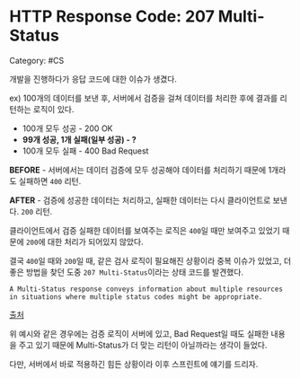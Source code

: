 # HTTP Response Code: 207 Multi-Status

Category: #CS

개발을 진행하다가 응답 코드에 대한 이슈가 생겼다.

ex) 100개의 데이터를 보낸 후, 서버에서 검증을 걸쳐 데이터를 처리한 후에 결과를 리턴하는 로직이 있다.

- 100개 모두 성공 - 200 OK
- **99개 성공, 1개 실패(일부 성공) - ?**
- 100개 모두 실패 - 400 Bad Request

**BEFORE** - 서버에서는 데이터 검증에 모두 성공해야 데이터를 처리하기 때문에 1개라도 실패하면 `400` 리턴.

**AFTER** - 검증에 성공한 데이터는 처리하고, 실패한 데이터는 다시 클라이언트로 보낸다. `200` 리턴.

클라이언트에서 검증 실패한 데이터를 보여주는 로직은 `400`일 때만 보여주고 있었기 때문에 `200`에 대한 처리가 되어있지 않았다.

결국 `400`일 때와 `200`일 때, 같은 검사 로직이 필요해진 상황이라 중복 이슈가 있었고, 더 좋은 방법을 찾던 도중 `207 Multi-Status`이라는 상태 코드를 발견했다.

```
A Multi-Status response conveys information about multiple resources in situations where multiple status codes might be appropriate.
```

[출처]

위 예시와 같은 경우에는 검증 로직이 서버에 있고, Bad Request일 때도 실패한 내용을 주고 있기 때문에 Multi-Status가 더 맞는 리턴이 아닐까라는 생각이 들었다.

다만, 서버에서 바로 적용하긴 힘든 상황이라 이후 스프린트에 얘기를 드리자.

[출처]: https://httpstatuses.com/207
